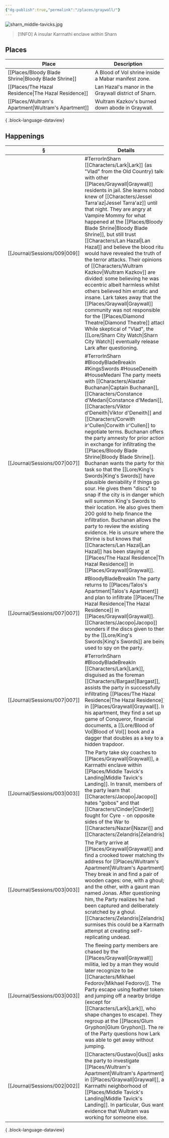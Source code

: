 ```yaml
---
{"dg-publish":true,"permalink":"/places/graywall/"}
---
```


![sharn_middle-tavicks.jpg](/img/user/z_attachments/sharn_middle-tavicks.jpg)

> [!INFO] A insular Karrnathi enclave within Sharn

## Places
| Place                                                  | Description                                          |
| ------------------------------------------------------ | ---------------------------------------------------- |
| [[Places/Bloody Blade Shrine\|Bloody Blade Shrine]] | A Blood of Vol shrine inside a Mabar manifest zone.  |
| [[Places/The Hazal Residence\|The Hazal Residence]] | Lan Hazal's manor in the Graywall district of Sharn. |
| [[Places/Wultram's Apartment\|Wultram's Apartment]] | Wultram Kazkov's burned down abode in Graywall.      |

{ .block-language-dataview}
## Happenings
| §                                | Details                                                                                                                                                                                                                                                                                                                                                                                                                                                                                                                                                                                                                                                                                                                                                                                                                            |
| -------------------------------- | ---------------------------------------------------------------------------------------------------------------------------------------------------------------------------------------------------------------------------------------------------------------------------------------------------------------------------------------------------------------------------------------------------------------------------------------------------------------------------------------------------------------------------------------------------------------------------------------------------------------------------------------------------------------------------------------------------------------------------------------------------------------------------------------------------------------------------------- |
| [[Journal/Sessions/009\|009]] | #TerrorInSharn [[Characters/Lark\|Lark]] (as "Vlad" from the Old Country) talks with other [[Places/Graywall\|Graywall]] residents in jail. She learns nobody knew of [[Characters/Jessel Tarra'az\|Jessel Tarra'az]] until that night. They are angry at Vampire Mommy for what happened at the [[Places/Bloody Blade Shrine\|Bloody Blade Shrine]], but still trust [[Characters/Lan Hazal\|Lan Hazal]] and believe the blood ritual would have revealed the truth of the terror attacks. Their opinions of [[Characters/Wultram Kazkov\|Wultram Kazkov]] are divided: some believing he was eccentric albeit harmless whilst others believed him erratic and insane. Lark takes away that the [[Places/Graywall\|Graywall]] community was not responsible for the [[Places/Diamond Theatre\|Diamond Theatre]] attack. While skeptical of "Vlad", the [[Lore/Sharn City Watch\|Sharn City Watch]] eventually release Lark after questioning.                                                                                                |
| [[Journal/Sessions/007\|007]] | #TerrorInSharn #BloodyBladeBreakIn #KingsSwords #HouseDeneith #HouseMedani The party meets with [[Characters/Alastair Buchanan\|Captain Buchanan]], [[Characters/Constance d'Medani\|Constance d'Medani]], [[Characters/Viktor d'Deneith\|Viktor d'Deneith]] and [[Characters/Corwith ir'Cullen\|Corwith ir'Cullen]] to negotiate terms. Buchanan offers the party amnesty for prior actions in exchange for infiltrating the [[Places/Bloody Blade Shrine\|Bloody Blade Shrine]]. Buchanan wants the party for this task so that the [[Lore/King's Swords\|King's Swords]] have plausible deniability if things go sour. He gives them "discs" to snap if the city is in danger which will summon King's Swords to their location. He also gives them 200 gold to help finance the infiltration. Buchanan allows the party to review the existing evidence. He is unsure where the Shrine is but knows that [[Characters/Lan Hazal\|Lan Hazal]] has been staying at [[Places/The Hazal Residence\|The Hazal Residence]] in [[Places/Graywall\|Graywall]]. |
| [[Journal/Sessions/007\|007]] | #BloodyBladeBreakIn The party returns to [[Places/Talos's Apartment\|Talos's Apartment]] and plan to infiltrate [[Places/The Hazal Residence\|The Hazal Residence]] in [[Places/Graywall\|Graywall]]. [[Characters/Jacopo\|Jacopo]] wonders if the discs given to them by the [[Lore/King's Swords\|King's Swords]] are being used to spy on the party.                                                                                                                                                                                                                                                                                                                                                                                                                                                                                                                                                                                          |
| [[Journal/Sessions/007\|007]] | #TerrorInSharn #BloodyBladeBreakIn [[Characters/Lark\|Lark]], disguised as the foreman [[Characters/Bargast\|Bargast]], assists the party in successfully infiltrating [[Places/The Hazal Residence\|The Hazal Residence]] in [[Places/Graywall\|Graywall]]. In his apartment, they find a set up game of Conqueror, financial documents, a [[Lore/Blood of Vol\|Blood of Vol]] book and a dagger that doubles as a key to a hidden trapdoor.                                                                                                                                                                                                                                                                                                                                                                                                                                                                                           |
| [[Journal/Sessions/003\|003]] | The Party take sky coaches to [[Places/Graywall\|Graywall]], a Karrnathi enclave within [[Places/Middle Tavick's Landing\|Middle Tavick's Landing]]. In transit, members of the party learn that [[Characters/Jacopo\|Jacopo]] hates "gobos" and that [[Characters/Cinder\|Cinder]] fought for Cyre - on opposite sides of the War to [[Characters/Nazari\|Nazari]] and [[Characters/Zelandris\|Zelandris]].                                                                                                                                                                                                                                                                                                                                                                                                                                                                                                                                                       |
| [[Journal/Sessions/003\|003]] | The Party arrive at [[Places/Graywall\|Graywall]] and find a crooked tower matching the address for [[Places/Wultram's Apartment\|Wultram's Apartment]]. They break in and find a pair of wooden cages: one, with a ghoul; and the other, with a gaunt man named Jonas. After questioning him, the Party realizes he had been captured and deliberately scratched by a ghoul. [[Characters/Zelandris\|Zelandris]] surmises this could be a Karrnathi attempt at creating self-replicating undead.                                                                                                                                                                                                                                                                                                                                                                                                     |
| [[Journal/Sessions/003\|003]] | The fleeing party members are chased by the [[Places/Graywall\|Graywall]] militia, led by a man they would later recognize to be [[Characters/Mikhael Fedorov\|Mikhael Fedorov]]. The Party escape using feather tokens and jumping off a nearby bridge (except for [[Characters/Lark\|Lark]], who shape changes to escape). They regroup at the [[Places/Glum Gryphon\|Glum Gryphon]]. The rest of the Party questions how Lark was able to get away without jumping.                                                                                                                                                                                                                                                                                                                                                                                                                                                |
| [[Journal/Sessions/002\|002]] | [[Characters/Gustavo\|Gus]] asks the party to investigate [[Places/Wultram's Apartment\|Wultram's Apartment]] in [[Places/Graywall\|Graywall]], a Karrnathi neighborhood of [[Places/Middle Tavick's Landing\|Middle Tavick's Landing]]. In particular, Gus wants evidence that Wultram was working for someone else.                                                                                                                                                                                                                                                                                                                                                                                                                                                                                                                                                                                                      |

{ .block-language-dataview}